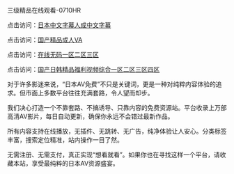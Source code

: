 三级精品在线观看-0710HR

点击访问：<a href="https://heiliaoow5kzm.pages.dev">日本中文字幕人成中文字幕</a>

点击访问：<a href="https://heiliaoe8ajia.pages.dev">国产精品成人VA</a>

点击访问：<a href="https://heiliaoe8ajia.pages.dev">在线无码一区二区三区</a>

点击访问：<a href="https://heiliaozj3tjd.pages.dev">国产日韩精品福利视频综合一区二区三区四区</a>


对于许多影迷来说，“日本AV免费”不只是关键词，更是一种对纯粹内容体验的追求。但市面上多数平台往往充满套路，令人望而却步。

我们决心打造一个不靠套路、不搞诱导、只靠内容的免费资源站。平台收录上万部高清AV影片，每日自动更新，确保你永远不会错过最新作品。

所有内容支持在线播放，无插件、无跳转、无广告，纯净体验让人安心。分类标签丰富，搜索定位精准，站内操作一目了然。

无需注册、无需支付，真正实现“想看就看”。如果你也在寻找这样一个平台，请收藏本站，享受最纯粹的日本AV资源盛宴。

<span style="display:none;">[Canonical link](https://github.com/nhn20250710/riben538)</span>
